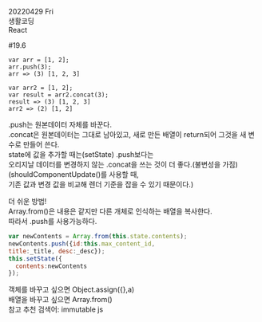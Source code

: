 20220429 Fri  
생활코딩  
React  

#19.6
```console
var arr = [1, 2];
arr.push(3);
arr => (3) [1, 2, 3]

var arr2 = [1, 2];
var result = arr2.concat(3);
result => (3) [1, 2, 3]
arr2 => (2) [1, 2]
```
.push는 원본데이터 자체를 바꾼다.  
.concat은 원본데이터는 그대로 남아있고, 새로 만든 배열이 return되어 그것을 새 변수로 만들어 쓴다.  
state에 값을 추가할 때는(setState) .push보다는  
오리지날 데이터를 변경하지 않는 .concat을 쓰는 것이 더 좋다.(불변성을 가짐)  
(shouldComponentUpdate()를 사용할 때,  
기존 값과 변경 값을 비교해 렌더 기준을 잡을 수 있기 때문이다.)  

더 쉬운 방법!  
Array.from()은 내용은 같지만 다른 개체로 인식하는 배열을 복사한다.  
따라서 .push를 사용가능하다.  
```js
var newContents = Array.from(this.state.contents);
newContents.push({id:this.max_content_id,
title:_title, desc:_desc});
this.setState({
  contents:newContents
});
```
객체를 바꾸고 싶으면 Object.assign({},a)  
배열을 바꾸고 싶으면 Array.from()  
참고 추천 검색어: immutable js  
